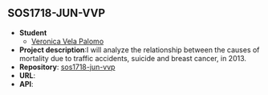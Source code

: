 ## SOS1718-JUN-VVP

- **Student**
  - [Veronica Vela Palomo](https://github.com/kkdekiki)
- **Project description**:I will analyze the relationship between the causes of mortality due to traffic accidents, suicide and breast cancer, in 2013. 
- **Repository**: [sos1718-jun-vvp](https://github.com/kkdekiki/sos1718-jun-vvp.git)
- **URL**:
- **API**:
    